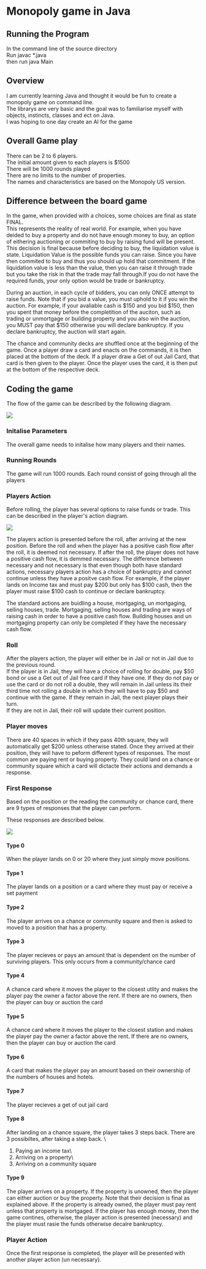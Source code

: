 
# Monopoly game in Java

## Running the Program
In the command line of the source directory\
Run javac *.java \
then run java Main  

## Overview 

I am currently learning Java and thought it would be fun to create a monopoly game on command line.\
The librarys are very basic and the goal was to familiarise myself with objects, instincts, classes and ect on Java. \
I was hoping to one day create an AI for the game

## Overall Game play

There can be 2 to 6 players. \
The initial amount given to each players is $1500\
There will be 1000 rounds played\
There are no limits to the number of properties.\
The names and characteristics are based on the Monopoly US version.

## Difference between the board game

In the game, when provided with a choices, some choices are final as state FINAL.\
This represents the reality of real world. For example, when you have deided to buy a property and do not have enough money to buy, an option of eithering auctioning or commiting to buy by raising fund will be present. This decision is final because before deciding to buy, the liquidation value is state.
Liquidation Value is the possible funds you can raise. Since you have then commited to buy and thus you should up hold that commitment. If the liquidation value is less than the value, then you can raise it through trade but you take the risk in that the trade may fall through.If you do not have the required funds, your only option would be trade or bankruptcy.  

During an auction, in each cycle of bidders, you can only ONCE attempt to raise funds. Note that if you bid a value, you must uphold to it if you win the auction. For example, if your avaliable cash is $150 and you bid $150, then you spent that money before the completition of the auciton, such as trading or unmortgage or building property and you also win the auction, you MUST pay that $150 otherwise you will declare bankruptcy. If you declare bankruptcy, the auction will start again.

The chance and community decks are shuffled once at the beginning of the game. Once a player draw a card and enacts on the commands, it is then placed at the bottom of the deck. If a player draw a Get of out Jail Card, that card is then given to the player. Once the player uses the card, it is then put at the bottom of the respective deck.

## Coding the game

The flow of the game can be described by the following diagram.

![](Documentation/Photos/Loop.PNG)

### Initalise Parameters
The overall game needs to initalise how many players and their names. 

### Running Rounds
The game will run 1000 rounds. Each round consist of going through all the players

### Players Action

Before rolling, the player has several options to raise funds or trade. This can be described in the player's action diagram.

![](Documentation/Photos/PlayerAction.PNG)

The players action is presented before the roll, after arriving at the new position. Before the roll and when the player has a positive cash flow after the roll, it is deemed not necessary. If after the roll, the player does not have a positive cash flow, it is demmed necessary. The difference between necessary and not necessary is that even though both have standard actions, necessary players action has a choice of bankruptcy and cannot continue unless they have a positve cash flow. For example, if the player lands on Income tax and must pay $200 but only has $100 cash, then the player must raise $100 cash to continue or declare bankruptcy.

The standard actions are buidling a house, mortgaging, un mortgaging, selling houses, trade. Mortgaging, selling houses and trading are ways of raising cash in order to have a positive cash flow. Building houses and un mortgaging property can only be completed if they have the necessary cash flow. 

### Roll
After the players action, the player will either be in Jail or not in Jail due to the previous round.\
If the player is in Jail, they will have a choice of rolling for double, pay $50 bond or use a Get out of Jail free card if they have one. If they do not pay or use the card or do not roll a double, they will remain in Jail unless its their third time not rolling a double in which they will have to pay $50 and continue with the game. If they remain in Jail, the next player plays their turn.\
If they are not in Jail, their roll will update their current position. 

### Player moves
There are 40 spaces in which if they pass 40th square, they will automatically get $200 unless otherwise stated. Once they arrived at their position, they will have to peform different types of responses. The most common are paying rent or buying property. They could land on a chance or community square which a card will dictacte their actions and demands a response. 

### First Response

Based on the position or the reading the community or chance card, there are 9 types of responses that the player can perform.

These responses are described below.

![](Documentation/Photos/FirstResponse.PNG)

#### Type 0
When the player lands on 0 or 20 where they just simply move positions. 

#### Type 1
The player lands on a position or a card where they must pay or receive a set payment

#### Type 2
The player arrives on a chance or community square and then is asked to moved to a position that has a property.

#### Type 3
The player recieves or pays an amount that is dependent on the number of surviving players. This only occurs from a community/chance card

#### Type 4
A chance card where it moves the player to the closest utlity and makes the player pay the owner a factor above the rent. If there are no owners, then the player can buy or auction the card

#### Type 5
A chance card where it moves the player to the closest station and makes the player pay the owner a factor above the rent. If there are no owners, then the player can buy or auction the card
 
#### Type 6
A card that makes the player pay an amount based on their ownership of the numbers of houses and hotels.

#### Type 7
The player recieves a get of out jail card

#### Type 8
After landing on a chance square, the player takes 3 steps back. There are 3 possibiltes, after taking a step back. \
1. Paying an income tax\
2. Arriving on a property\
3. Arriving on a community square

#### Type 9
The player arrives on a property. If the property is unowned, then the player can either auction or buy the property. Note that their decision is final as explained above. If the property is already owned, the player must pay rent unless that property is mortgaged. If the player has enough money, then the game contines, otherwise, the player action is presented (necessary) and the player must rasie the funds otherwise decalre bankruptcy.

### Player Action
Once the first response is completed, the player will be presented with another player action (un necessary).


 





